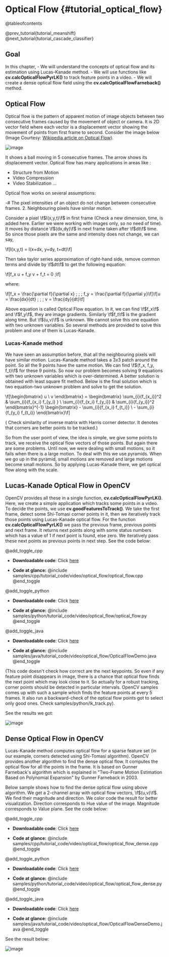 Optical Flow {#tutorial_optical_flow}
============

@tableofcontents

@prev_tutorial{tutorial_meanshift}
@next_tutorial{tutorial_cascade_classifier}

Goal
----

In this chapter,
    -   We will understand the concepts of optical flow and its estimation using Lucas-Kanade
        method.
    -   We will use functions like **cv.calcOpticalFlowPyrLK()** to track feature points in a
        video.
    -   We will create a dense optical flow field using the **cv.calcOpticalFlowFarneback()** method.

Optical Flow
------------

Optical flow is the pattern of apparent motion of image objects between two consecutive frames
caused by the movement of object or camera. It is 2D vector field where each vector is a
displacement vector showing the movement of points from first frame to second. Consider the image
below (Image Courtesy: [Wikipedia article on Optical Flow](http://en.wikipedia.org/wiki/Optical_flow)).

![image](images/optical_flow_basic1.jpg)

It shows a ball moving in 5 consecutive frames. The arrow shows its displacement vector. Optical
flow has many applications in areas like :

-   Structure from Motion
-   Video Compression
-   Video Stabilization ...

Optical flow works on several assumptions:

-#  The pixel intensities of an object do not change between consecutive frames.
2.  Neighbouring pixels have similar motion.

Consider a pixel \f$I(x,y,t)\f$ in first frame (Check a new dimension, time, is added here. Earlier we
were working with images only, so no need of time). It moves by distance \f$(dx,dy)\f$ in next frame
taken after \f$dt\f$ time. So since those pixels are the same and intensity does not change, we can say,

\f[I(x,y,t) = I(x+dx, y+dy, t+dt)\f]

Then take taylor series approximation of right-hand side, remove common terms and divide by \f$dt\f$ to
get the following equation:

\f[f_x u + f_y v + f_t = 0 \;\f]

where:

\f[f_x = \frac{\partial f}{\partial x} \; ; \; f_y = \frac{\partial f}{\partial y}\f]\f[u = \frac{dx}{dt} \; ; \; v = \frac{dy}{dt}\f]

Above equation is called Optical Flow equation. In it, we can find \f$f_x\f$ and \f$f_y\f$, they are image
gradients. Similarly \f$f_t\f$ is the gradient along time. But \f$(u,v)\f$ is unknown. We cannot solve this
one equation with two unknown variables. So several methods are provided to solve this problem and
one of them is Lucas-Kanade.

### Lucas-Kanade method

We have seen an assumption before, that all the neighbouring pixels will have similar motion.
Lucas-Kanade method takes a 3x3 patch around the point. So all the 9 points have the same motion. We
can find \f$(f_x, f_y, f_t)\f$ for these 9 points. So now our problem becomes solving 9 equations with
two unknown variables which is over-determined. A better solution is obtained with least square fit
method. Below is the final solution which is two equation-two unknown problem and solve to get the
solution.

\f[\begin{bmatrix} u \\ v \end{bmatrix} =
\begin{bmatrix}
    \sum_{i}{f_{x_i}}^2  &  \sum_{i}{f_{x_i} f_{y_i} } \\
    \sum_{i}{f_{x_i} f_{y_i}} & \sum_{i}{f_{y_i}}^2
\end{bmatrix}^{-1}
\begin{bmatrix}
    - \sum_{i}{f_{x_i} f_{t_i}} \\
    - \sum_{i}{f_{y_i} f_{t_i}}
\end{bmatrix}\f]

( Check similarity of inverse matrix with Harris corner detector. It denotes that corners are better
points to be tracked.)

So from the user point of view, the idea is simple, we give some points to track, we receive the optical
flow vectors of those points. But again there are some problems. Until now, we were dealing with
small motions, so it fails when there is a large motion. To deal with this we use pyramids. When we go up in
the pyramid, small motions are removed and large motions become small motions. So by applying
Lucas-Kanade there, we get optical flow along with the scale.

Lucas-Kanade Optical Flow in OpenCV
-----------------------------------

OpenCV provides all these in a single function, **cv.calcOpticalFlowPyrLK()**. Here, we create a
simple application which tracks some points in a video. To decide the points, we use
**cv.goodFeaturesToTrack()**. We take the first frame, detect some Shi-Tomasi corner points in it,
then we iteratively track those points using Lucas-Kanade optical flow. For the function
**cv.calcOpticalFlowPyrLK()** we pass the previous frame, previous points and next frame. It
returns next points along with some status numbers which has a value of 1 if next point is found,
else zero. We iteratively pass these next points as previous points in next step. See the code
below:

@add_toggle_cpp
-   **Downloadable code**: Click
    [here](https://github.com/opencv/opencv/tree/master/samples/cpp/tutorial_code/video/optical_flow/optical_flow.cpp)

-   **Code at glance:**
    @include samples/cpp/tutorial_code/video/optical_flow/optical_flow.cpp
@end_toggle

@add_toggle_python
-   **Downloadable code**: Click
    [here](https://github.com/opencv/opencv/tree/master/samples/python/tutorial_code/video/optical_flow/optical_flow.py)

-   **Code at glance:**
    @include samples/python/tutorial_code/video/optical_flow/optical_flow.py
@end_toggle


@add_toggle_java
-   **Downloadable code**: Click
    [here](https://github.com/opencv/opencv/tree/master/samples/java/tutorial_code/video/optical_flow/OpticalFlowDemo.java)

-   **Code at glance:**
    @include samples/java/tutorial_code/video/optical_flow/OpticalFlowDemo.java
@end_toggle

(This code doesn't check how correct are the next keypoints. So even if any feature point disappears
in image, there is a chance that optical flow finds the next point which may look close to it. So
actually for a robust tracking, corner points should be detected in particular intervals. OpenCV
samples comes up with such a sample which finds the feature points at every 5 frames. It also run a
backward-check of the optical flow points got to select only good ones. Check
samples/python/lk_track.py).

See the results we got:

![image](images/opticalflow_lk.jpg)

Dense Optical Flow in OpenCV
----------------------------

Lucas-Kanade method computes optical flow for a sparse feature set (in our example, corners detected
using Shi-Tomasi algorithm). OpenCV provides another algorithm to find the dense optical flow. It
computes the optical flow for all the points in the frame. It is based on Gunner Farneback's
algorithm which is explained in "Two-Frame Motion Estimation Based on Polynomial Expansion" by
Gunner Farneback in 2003.

Below sample shows how to find the dense optical flow using above algorithm. We get a 2-channel
array with optical flow vectors, \f$(u,v)\f$. We find their magnitude and direction. We color code the
result for better visualization. Direction corresponds to Hue value of the image. Magnitude
corresponds to Value plane. See the code below:

@add_toggle_cpp
-   **Downloadable code**: Click
    [here](https://github.com/opencv/opencv/tree/master/samples/cpp/tutorial_code/video/optical_flow/optical_flow_dense.cpp)

-   **Code at glance:**
    @include samples/cpp/tutorial_code/video/optical_flow/optical_flow_dense.cpp
@end_toggle

@add_toggle_python
-   **Downloadable code**: Click
    [here](https://github.com/opencv/opencv/tree/master/samples/python/tutorial_code/video/optical_flow/optical_flow_dense.py)

-   **Code at glance:**
    @include samples/python/tutorial_code/video/optical_flow/optical_flow_dense.py
@end_toggle


@add_toggle_java
-   **Downloadable code**: Click
    [here](https://github.com/opencv/opencv/tree/master/samples/java/tutorial_code/video/optical_flow/OpticalFlowDenseDemo.java)

-   **Code at glance:**
    @include samples/java/tutorial_code/video/optical_flow/OpticalFlowDenseDemo.java
@end_toggle


See the result below:

![image](images/opticalfb.jpg)
